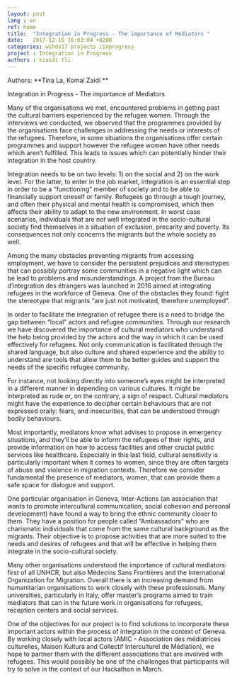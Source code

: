 ```yaml
---
layout: post
lang : en
ref: home
title:  "Integration in Progress - The importance of Mediators "
date:   2017-12-15 16:03:04 +0200
categories: wihds17 projects iinprogress
project : Integration in Progress
authors : kzaidi tli 
---
```


Authors: **Tina La, Komal Zaidi **

Integration in Progress - The importance of Mediators

Many of the organisations we met, encountered problems in getting past the cultural barriers experienced by the refugee women. Through the interviews we conducted, we observed that the programmes provided by the organisations face challenges in addressing the needs or interests of the refugees. Therefore, in some situations the organisations offer certain programmes and support however the refugee women have other needs which aren’t fulfilled. This leads to issues which can potentially hinder their integration in the host country.

Integration needs to be on two levels: 1) on the social and 2) on the work level. For the latter, to enter in the job market, integration is an essential step in order to be a “functioning” member of society and to be able to financially support oneself or family. Refugees go through a tough journey, and often their physical and mental health is compromised, which then affects their ability to adapt to the new environment. In worst case scenarios, individuals that are not well integrated in the socio-cultural society find themselves in a situation of exclusion, precarity and poverty. Its consequences not only concerns the migrants but the whole society as well.      

Among the many obstacles preventing migrants from accessing employment, we have to consider the persistent prejudices and stereotypes that can possibly portray some communities in a negative light which can be lead to problems and misunderstandings. A project from the Bureau d’integration des étrangers was launched in 2016 aimed at integrating refugees in the workforce of Geneva. One of the obstacles they found: fight the stereotype that migrants “are just not motivated, therefore unemployed”.
 
In order to facilitate the integration of refugee there is a need to bridge the gap between “local” actors and refugee communities. Through our research we have discovered the importance of cultural mediators who understand the help being provided by the actors and the way in which it can be used effectively for refugees. Not only communication is facilitated through the shared language, but also culture and shared experience and the ability to understand are tools that allow them to be better guides and support the needs of the specific refugee community.

For instance, not looking directly into someone’s eyes might be interpreted in a different manner in depending on various  cultures. It might be interpreted as rude or, on the contrary, a sign of respect. Cultural mediators might have the experience to decipher certain behaviours that are not expressed orally: fears, and insecurities, that can be understood through bodily behaviours.

Most importantly, mediators know what advises to propose in emergency situations, and they’ll be able to inform the refugees of their rights, and provide information on how to access facilities and other crucial public services like healthcare. Especially in this last field, cultural sensitivity is particularly important when it comes to women, since they are often targets of abuse and violence in migration contexts. Therefore we consider fundamental the presence of mediators, women, that can provide them a safe space for dialogue and support. 
  
One particular organisation in Geneva, Inter-Actions (an association that wants to promote intercultural communication, social cohesion and personal development) have found a way to bring the ethnic community closer to them. They have a position for people called “Ambassadors” who are charismatic individuals that come from the same cultural background as the migrants. Their objective is to propose activities that are more suited to the needs and desires of refugees and that will be effective in helping them integrate in the socio-cultural society. 
 
Many other organisations understood the importance of cultural mediators: first of all UNHCR, but also Médecins Sans Frontières and the International Organization for Migration. Overall there is an increasing demand from humanitarian organisations to work closely with these professionals. Many universities, particularly in Italy, offer master’s programs aimed to train mediators that can in the future work in organisations for refugees, reception centers and social services.
 
One of the objectives for our project is to find solutions to incorporate these important actors within the process of integration in the context of Geneva. By working closely with local actors (AMIC - Association des médiatrices culturelles, Maison Kultura and Collectif Interculturel de Médiation), we hope to partner them with the different associations that are involved with refugees. This would possibly be one of the challenges that participants will try to solve in the context of our Hackathon in March.  
